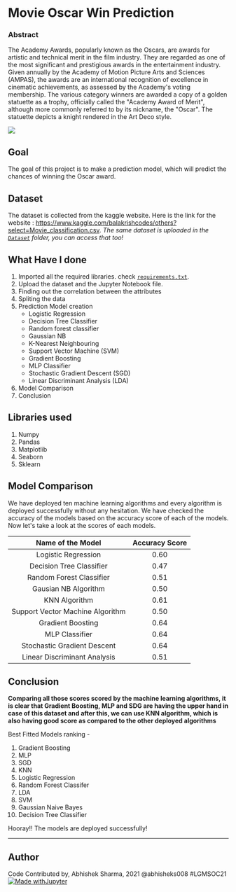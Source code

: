 # Movie Oscar Win Prediction
### Abstract
The Academy Awards, popularly known as the Oscars, are awards for artistic and technical merit in the film industry. They are regarded as one of the most significant and prestigious awards in the entertainment industry. Given annually by the Academy of Motion Picture Arts and Sciences (AMPAS), the awards are an international recognition of excellence in cinematic achievements, as assessed by the Academy's voting membership. The various category winners are awarded a copy of a golden statuette as a trophy, officially called the "Academy Award of Merit", although more commonly referred to by its nickname, the "Oscar". The statuette depicts a knight rendered in the Art Deco style.

![](https://github.com/abhisheks008/ML-ProjectKart/blob/patch-18/Movie%20Oscar%20Win%20Prediction/Images/oscar1.jpg)


## Goal
The goal of this project is to make a prediction model, which will predict the chances of winning the Oscar award.


## Dataset
The dataset is collected from the kaggle website. Here is the link for the website : https://www.kaggle.com/balakrishcodes/others?select=Movie_classification.csv.
*The same dataset is uploaded in the [`Dataset`](https://github.com/abhisheks008/ML-ProjectKart/tree/patch-18/Movie%20Oscar%20Win%20Prediction/Dataset) folder, you can access that too!*

## What Have I done
1. Imported all the required libraries. check [`requirements.txt`](https://github.com/abhisheks008/ML-ProjectKart/blob/patch-18/Movie%20Oscar%20Win%20Prediction/requirements.txt).
2. Upload the dataset and the Jupyter Notebook file.
3. Finding out the correlation between the attributes
4. Spliting the data
5. Prediction Model creation
    - Logistic Regression
    - Decision Tree Classifier
    - Random forest classifier
    - Gaussian NB
    - K-Nearest Neighbouring
    - Support Vector Machine (SVM)
    * Gradient Boosting
    - MLP Classifier
    - Stochastic Gradient Descent (SGD)
    - Linear Discriminant Analysis (LDA)
6. Model Comparison
7. Conclusion

## Libraries used
1. Numpy
2. Pandas
3. Matplotlib
4. Seaborn
5. Sklearn

## Model Comparison
We have deployed ten machine learning algorithms and every algorithm is deployed successfully without any hesitation. We have checked the accuracy of the models based on the accuracy score of each of the models. Now let's take a look at the scores of each models.

|Name of the Model|Accuracy Score|
|:---:|:---:|
|Logistic Regression|0.60|
|Decision Tree Classifier|0.47|
|Random Forest Classifier|0.51|
|Gausian NB Algorithm|0.50|
|KNN Algorithm|0.61|
|Support Vector Machine Algorithm|0.50|
|Gradient Boosting|0.64|
|MLP Classifier|0.64|
|Stochastic Gradient Descent|0.64|
|Linear Discriminant Analysis|0.51|


## Conclusion
**Comparing all those scores scored by the machine learning algorithms, it is clear that Gradient Boosting, MLP and SDG are having the upper hand in case of this dataset and after this, we can use KNN algorithm, which is also having good score as compared to the other deployed algorithms**

Best Fitted Models ranking - 
1. Gradient Boosting
2. MLP
3. SGD
4. KNN
5. Logistic Regression
6. Random Forest Classifer
7. LDA
8. SVM
9. Gaussian Naive Bayes
10. Decision Tree Classifier

Hooray!! The models are deployed successfully!

********************************************************************

## Author
Code Contributed by, Abhishek Sharma, 2021 @abhisheks008 #LGMSOC21
[![Made withJupyter](https://img.shields.io/badge/Made%20with-Jupyter-orange?style=for-the-badge&logo=Jupyter)](https://jupyter.org/try)
